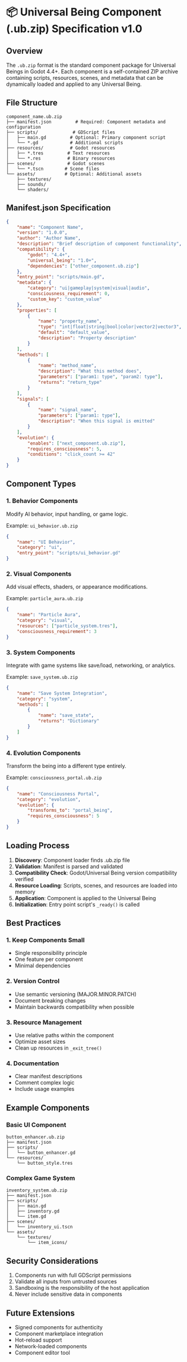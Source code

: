 # 📦 Universal Being Component (.ub.zip) Specification v1.0

## Overview

The `.ub.zip` format is the standard component package for Universal Beings in Godot 4.4+. Each component is a self-contained ZIP archive containing scripts, resources, scenes, and metadata that can be dynamically loaded and applied to any Universal Being.

## File Structure

```
component_name.ub.zip
├── manifest.json         # Required: Component metadata and configuration
├── scripts/             # GDScript files
│   ├── main.gd         # Optional: Primary component script
│   └── *.gd            # Additional scripts
├── resources/          # Godot resources
│   ├── *.tres         # Text resources
│   └── *.res          # Binary resources
├── scenes/            # Godot scenes
│   └── *.tscn        # Scene files
└── assets/           # Optional: Additional assets
    ├── textures/
    ├── sounds/
    └── shaders/
```

## Manifest.json Specification

```json
{
    "name": "Component Name",
    "version": "1.0.0",
    "author": "Author Name",
    "description": "Brief description of component functionality",
    "compatibility": {
        "godot": "4.4+",
        "universal_being": "1.0+",
        "dependencies": ["other_component.ub.zip"]
    },
    "entry_point": "scripts/main.gd",
    "metadata": {
        "category": "ui|gameplay|system|visual|audio",
        "consciousness_requirement": 0,
        "custom_key": "custom_value"
    },
    "properties": [
        {
            "name": "property_name",
            "type": "int|float|string|bool|color|vector2|vector3",
            "default": "default_value",
            "description": "Property description"
        }
    ],
    "methods": [
        {
            "name": "method_name",
            "description": "What this method does",
            "parameters": ["param1: type", "param2: type"],
            "returns": "return_type"
        }
    ],
    "signals": [
        {
            "name": "signal_name",
            "parameters": ["param1: type"],
            "description": "When this signal is emitted"
        }
    ],
    "evolution": {
        "enables": ["next_component.ub.zip"],
        "requires_consciousness": 5,
        "conditions": "click_count >= 42"
    }
}
```

## Component Types

### 1. Behavior Components
Modify AI behavior, input handling, or game logic.

Example: `ui_behavior.ub.zip`
```json
{
    "name": "UI Behavior",
    "category": "ui",
    "entry_point": "scripts/ui_behavior.gd"
}
```

### 2. Visual Components
Add visual effects, shaders, or appearance modifications.

Example: `particle_aura.ub.zip`
```json
{
    "name": "Particle Aura",
    "category": "visual",
    "resources": ["particle_system.tres"],
    "consciousness_requirement": 3
}
```

### 3. System Components
Integrate with game systems like save/load, networking, or analytics.

Example: `save_system.ub.zip`
```json
{
    "name": "Save System Integration",
    "category": "system",
    "methods": [
        {
            "name": "save_state",
            "returns": "Dictionary"
        }
    ]
}
```

### 4. Evolution Components
Transform the being into a different type entirely.

Example: `consciousness_portal.ub.zip`
```json
{
    "name": "Consciousness Portal",
    "category": "evolution",
    "evolution": {
        "transforms_to": "portal_being",
        "requires_consciousness": 5
    }
}
```

## Loading Process

1. **Discovery**: Component loader finds .ub.zip file
2. **Validation**: Manifest is parsed and validated
3. **Compatibility Check**: Godot/Universal Being version compatibility verified
4. **Resource Loading**: Scripts, scenes, and resources are loaded into memory
5. **Application**: Component is applied to the Universal Being
6. **Initialization**: Entry point script's `_ready()` is called

## Best Practices

### 1. Keep Components Small
- Single responsibility principle
- One feature per component
- Minimal dependencies

### 2. Version Control
- Use semantic versioning (MAJOR.MINOR.PATCH)
- Document breaking changes
- Maintain backwards compatibility when possible

### 3. Resource Management
- Use relative paths within the component
- Optimize asset sizes
- Clean up resources in `_exit_tree()`

### 4. Documentation
- Clear manifest descriptions
- Comment complex logic
- Include usage examples

## Example Components

### Basic UI Component
```
button_enhancer.ub.zip
├── manifest.json
├── scripts/
│   └── button_enhancer.gd
└── resources/
    └── button_style.tres
```

### Complex Game System
```
inventory_system.ub.zip
├── manifest.json
├── scripts/
│   ├── main.gd
│   ├── inventory.gd
│   └── item.gd
├── scenes/
│   └── inventory_ui.tscn
└── assets/
    └── textures/
        └── item_icons/
```

## Security Considerations

1. Components run with full GDScript permissions
2. Validate all inputs from untrusted sources
3. Sandboxing is the responsibility of the host application
4. Never include sensitive data in components

## Future Extensions

- Signed components for authenticity
- Component marketplace integration
- Hot-reload support
- Network-loaded components
- Component editor tool